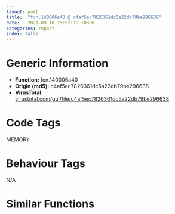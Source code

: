 ```yaml
---
layout: post
title:  "fcn.140006a40 @ c4af5ec7826361dc5a22db79be296638"
date:   2021-09-10 15:52:19 +0300
categories: report
index: false
---
```


# Generic Information
- **Function:** fcn.140006a40
- **Origin (md5):** c4af5ec7826361dc5a22db79be296638
- **VirusTotal:** [virustotal.com/gui/file/c4af5ec7826361dc5a22db79be296638][virustotal_ref]

# Code Tags
<span class="tag" id="MEMORY">MEMORY</span>


# Behaviour Tags
<span class="bhv-tag" id="na">N/A</span>

# Similar Functions
<script type="text/javascript" src="https://www.gstatic.com/charts/loader.js"></script>
<script type="text/javascript">

    google.charts.load('current', {'packages':['corechart']});
    google.charts.setOnLoadCallback(drawChart);

    function drawChart() {
    var data = new google.visualization.DataTable();
        data.addColumn('number', 'X');
        data.addColumn('number', 'Y');
        data.addColumn({type: 'string', role: 'tooltip', 'p': {'html': true}});
        data.addColumn({'type': 'string', 'role': 'style'});
        
        data.addRows([
    [0, 0, '<b><a href="/report/fcn.140006a40@c4af5ec7826361dc5a22db79be296638">fcn.140006a40</a><br>@c4af5ec7826361dc5a22db79be296638</b><br>mov dword[rsp+0x20], r9d<br>mov dword[rsp+0x18], r8d<br>push rbx<br>push rbp<br>push rsi<br>push rdi<br>push r12<br>push r14<br>push r15<br>sub rsp, 0x30<br>xor eax, eax<br>or r15, 0xffffffffffffffff<br>mov rsi, rdx<br>mov rbx, rcx<br>test rcx, rcx<br>je 0x140006a7b<br>mov rbp, r15<br>nop dword[rax]<br>inc rbp<br>cmp word[rcx+rbp*2], ax<br>jne 0x140006a70<br>jmp 0x140006a7d<br>mov ebp, eax<br>call fcn.140011240<br>mov rcx, rsi<br>mov edi, eax<br>call fcn.140011240<br>mov edx, dword[rsp+0x98]<br>mov ecx, ebp<br>mov r12d, eax<br>mov dword[rsp+0x70], eax<br>call fcn.1400112e0<br>mov r14, rax<br>test edi, edi<br>je 0x140006ab2<br>mov ecx, edi<br>call fcn.140011400<br>mov rbx, rax<br>test r12d, r12d<br>je 0x140006ac2<br>mov ecx, r12d<br>call fcn.140011400<br>mov rsi, rax<br>mov qword[rsp+0x78], r13<br>mov qword[rsp+0x28], r14<br>test rbx, rbx<br>je 0x140006c48<br>cmp word[rbx], 0<br>je 0x140006c48<br>test rsi, rsi<br>je 0x140006c25<br>cmp word[rsi], 0<br>je 0x140006c25<br>mov qword[rsp+0x20], rbx<br>nop word[rax+rax]<br>inc r15<br>cmp word[rsi+r15*2], 0<br>jne 0x140006b00<br>test r12d, r12d<br>je 0x140006b56<br>mov rcx, qword[0x14001e444]<br>lea eax, [r15+1]<br>xor edx, edx<br>movsxd r8, eax<br>add r8, r8<br>call qword[sym.imp.KERNEL32.dll_HeapAlloc]<br>mov rdx, rax<br>mov r13, rax<br>sub rdx, rsi<br>nop dword[rax]<br>nop word[rax+rax]<br>movzx ecx, word[rsi]<br>lea rsi, [rsi+2]<br>mov word[rdx+rsi-2], cx<br>test cx, cx<br>jne 0x140006b40<br>mov rsi, rax<br>jmp 0x140006b5b<br>mov r13, qword[rsp+0x70]<br>test byte[rsp+0x80], 1<br>lea rax, [0x1400060b4]<br>lea r12, [sub.msvcrt.dll_wcsncmp]<br>cmovne r12, rax<br>mov eax, dword[rsp+0x88]<br>cmp eax, 1<br>jle 0x140006b9c<br>dec eax<br>mov rdx, rbx<br>mov rcx, r14<br>movsxd rdi, eax<br>mov r8, rdi<br>call sub.msvcrt.dll_wcsncpy<br>lea r14, [r14+rdi*2]<br>lea rbx, [rbx+rdi*2]<br>cmp word[rbx], 0<br>je 0x140006bf2<br>mov edi, dword[rsp+0x90]<br>movsxd r15, r15d<br>nop dword[rax]<br>mov r8, r15<br>mov rdx, rsi<br>mov rcx, rbx<br>call r12<br>test eax, eax<br>jne 0x140006c0d<br>lea rbx, [rbx+r15*2]<br>cmp edi, 0xffffffff<br>je 0x140006c1d<br>dec edi<br>test edi, edi<br>jg 0x140006c1d<br>mov rax, rbx<br>movsxd rdi, ebp<br>mov rdx, rbx<br>sub rax, qword[rsp+0x20]<br>mov rcx, r14<br>sar rax, 1<br>sub rdi, rax<br>mov r8, rdi<br>call sub.msvcrt.dll_wcsncpy<br>lea r14, [r14+rdi*2]<br>cmp dword[rsp+0x70], 0<br>je 0x140006c48<br>mov rcx, qword[0x14001e444]<br>mov r8, r13<br>xor edx, edx<br>call qword[sym.imp.KERNEL32.dll_HeapFree]<br>jmp 0x140006c48<br>movzx eax, word[rbx]<br>add r14, 2<br>add rbx, 2<br>mov word[r14-2], ax<br>cmp word[rbx], 0<br>jne 0x140006bb0<br>jmp 0x140006bf2<br>mov rcx, r14<br>sub rcx, rbx<br>nop dword[rax+rax]<br>movzx eax, word[rbx]<br>lea rbx, [rbx+2]<br>mov word[rcx+rbx-2], ax<br>test ax, ax<br>jne 0x140006c30<br>movsxd rax, ebp<br>lea r14, [r14+rax*2]<br>mov rax, r14<br>sub rax, qword[rsp+0x28]<br>sar rax, 1<br>sub ebp, eax<br>mov ecx, ebp<br>call fcn.1400114b0<br>mov r13, qword[rsp+0x78]<br>xor eax, eax<br>mov word[r14], ax<br>add rsp, 0x30<br>pop r15<br>pop r14<br>pop r12<br>pop rdi<br>pop rsi<br>pop rbp<br>pop rbx<br>ret <br><eoc> ', 'point { fill-color: #e0440e; }'],

        ]);

    var options = {
        title: 'Similarity Plot',
        legend: 'none',
        colors: ['#dedbd9', '#e6693e', '#ec8f6e', '#f3b49f', '#f6c7b6'],
        tooltip: {isHtml: true, trigger: 'both'},
        explorer: {
        actions: ["dragToZoom", "rightClickToReset"],
        },
        chartArea: {
        width: '80%',
        height: '80%'
        },
        width: '100%',
        height: '100%'
    };

    var chart = new google.visualization.ScatterChart(document.getElementById('chart_div'));

    chart.draw(data, options);
    }
    
</script>


<div id="chart_div" style="width: 100%px; height: 100%;"></div>

# Disassembled Code
{% highlight nasm %}

mov dword[rsp+0x20], r9d
mov dword[rsp+0x18], r8d
push rbx
push rbp
push rsi
push rdi
push r12
push r14
push r15
sub rsp, 0x30
xor eax, eax
or r15, 0xffffffffffffffff
mov rsi, rdx
mov rbx, rcx
test rcx, rcx
je 0x140006a7b
mov rbp, r15
nop dword[rax]
inc rbp
cmp word[rcx+rbp*2], ax
jne 0x140006a70
jmp 0x140006a7d
mov ebp, eax
call fcn.140011240
mov rcx, rsi
mov edi, eax
call fcn.140011240
mov edx, dword[rsp+0x98]
mov ecx, ebp
mov r12d, eax
mov dword[rsp+0x70], eax
call fcn.1400112e0
mov r14, rax
test edi, edi
je 0x140006ab2
mov ecx, edi
call fcn.140011400
mov rbx, rax
test r12d, r12d
je 0x140006ac2
mov ecx, r12d
call fcn.140011400
mov rsi, rax
mov qword[rsp+0x78], r13
mov qword[rsp+0x28], r14
test rbx, rbx
je 0x140006c48
cmp word[rbx], 0
je 0x140006c48
test rsi, rsi
je 0x140006c25
cmp word[rsi], 0
je 0x140006c25
mov qword[rsp+0x20], rbx
nop word[rax+rax]
inc r15
cmp word[rsi+r15*2], 0
jne 0x140006b00
test r12d, r12d
je 0x140006b56
mov rcx, qword[0x14001e444]
lea eax, [r15+1]
xor edx, edx
movsxd r8, eax
add r8, r8
call qword[sym.imp.KERNEL32.dll_HeapAlloc]
mov rdx, rax
mov r13, rax
sub rdx, rsi
nop dword[rax]
nop word[rax+rax]
movzx ecx, word[rsi]
lea rsi, [rsi+2]
mov word[rdx+rsi-2], cx
test cx, cx
jne 0x140006b40
mov rsi, rax
jmp 0x140006b5b
mov r13, qword[rsp+0x70]
test byte[rsp+0x80], 1
lea rax, [0x1400060b4]
lea r12, [sub.msvcrt.dll_wcsncmp]
cmovne r12, rax
mov eax, dword[rsp+0x88]
cmp eax, 1
jle 0x140006b9c
dec eax
mov rdx, rbx
mov rcx, r14
movsxd rdi, eax
mov r8, rdi
call sub.msvcrt.dll_wcsncpy
lea r14, [r14+rdi*2]
lea rbx, [rbx+rdi*2]
cmp word[rbx], 0
je 0x140006bf2
mov edi, dword[rsp+0x90]
movsxd r15, r15d
nop dword[rax]
mov r8, r15
mov rdx, rsi
mov rcx, rbx
call r12
test eax, eax
jne 0x140006c0d
lea rbx, [rbx+r15*2]
cmp edi, 0xffffffff
je 0x140006c1d
dec edi
test edi, edi
jg 0x140006c1d
mov rax, rbx
movsxd rdi, ebp
mov rdx, rbx
sub rax, qword[rsp+0x20]
mov rcx, r14
sar rax, 1
sub rdi, rax
mov r8, rdi
call sub.msvcrt.dll_wcsncpy
lea r14, [r14+rdi*2]
cmp dword[rsp+0x70], 0
je 0x140006c48
mov rcx, qword[0x14001e444]
mov r8, r13
xor edx, edx
call qword[sym.imp.KERNEL32.dll_HeapFree]
jmp 0x140006c48
movzx eax, word[rbx]
add r14, 2
add rbx, 2
mov word[r14-2], ax
cmp word[rbx], 0
jne 0x140006bb0
jmp 0x140006bf2
mov rcx, r14
sub rcx, rbx
nop dword[rax+rax]
movzx eax, word[rbx]
lea rbx, [rbx+2]
mov word[rcx+rbx-2], ax
test ax, ax
jne 0x140006c30
movsxd rax, ebp
lea r14, [r14+rax*2]
mov rax, r14
sub rax, qword[rsp+0x28]
sar rax, 1
sub ebp, eax
mov ecx, ebp
call fcn.1400114b0
mov r13, qword[rsp+0x78]
xor eax, eax
mov word[r14], ax
add rsp, 0x30
pop r15
pop r14
pop r12
pop rdi
pop rsi
pop rbp
pop rbx
ret

{% endhighlight %}

[virustotal_ref]: https://www.virustotal.com/gui/file/c4af5ec7826361dc5a22db79be296638